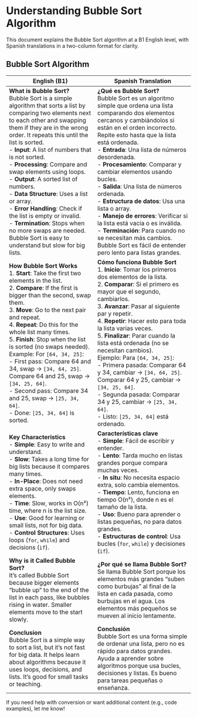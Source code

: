 # Understanding Bubble Sort Algorithm

This document explains the Bubble Sort algorithm at a B1 English level, with Spanish translations in a two-column format for clarity.

## Bubble Sort Algorithm

| **English (B1)** | **Spanish Translation** |
|------------------|-------------------------|
| **What is Bubble Sort?**<br>Bubble Sort is a simple algorithm that sorts a list by comparing two elements next to each other and swapping them if they are in the wrong order. It repeats this until the list is sorted.<br>- **Input**: A list of numbers that is not sorted.<br>- **Processing**: Compare and swap elements using loops.<br>- **Output**: A sorted list of numbers.<br>- **Data Structure**: Uses a list or array.<br>- **Error Handling**: Check if the list is empty or invalid.<br>- **Termination**: Stops when no more swaps are needed.<br>Bubble Sort is easy to understand but slow for big lists. | **¿Qué es Bubble Sort?**<br>Bubble Sort es un algoritmo simple que ordena una lista comparando dos elementos cercanos y cambiándolos si están en el orden incorrecto. Repite esto hasta que la lista está ordenada.<br>- **Entrada**: Una lista de números desordenada.<br>- **Procesamiento**: Comparar y cambiar elementos usando bucles.<br>- **Salida**: Una lista de números ordenada.<br>- **Estructura de datos**: Usa una lista o array.<br>- **Manejo de errores**: Verificar si la lista está vacía o es inválida.<br>- **Terminación**: Para cuando no se necesitan más cambios.<br>Bubble Sort es fácil de entender pero lento para listas grandes. |
| **How Bubble Sort Works**<br>1. **Start**: Take the first two elements in the list.<br>2. **Compare**: If the first is bigger than the second, swap them.<br>3. **Move**: Go to the next pair and repeat.<br>4. **Repeat**: Do this for the whole list many times.<br>5. **Finish**: Stop when the list is sorted (no swaps needed).<br>Example: For `[64, 34, 25]`:<br>- First pass: Compare 64 and 34, swap → `[34, 64, 25]`. Compare 64 and 25, swap → `[34, 25, 64]`.<br>- Second pass: Compare 34 and 25, swap → `[25, 34, 64]`.<br>- Done: `[25, 34, 64]` is sorted. | **Cómo funciona Bubble Sort**<br>1. **Inicio**: Tomar los primeros dos elementos de la lista.<br>2. **Comparar**: Si el primero es mayor que el segundo, cambiarlos.<br>3. **Avanzar**: Pasar al siguiente par y repetir.<br>4. **Repetir**: Hacer esto para toda la lista varias veces.<br>5. **Finalizar**: Parar cuando la lista está ordenada (no se necesitan cambios).<br>Ejemplo: Para `[64, 34, 25]`:<br>- Primera pasada: Comparar 64 y 34, cambiar → `[34, 64, 25]`. Comparar 64 y 25, cambiar → `[34, 25, 64]`.<br>- Segunda pasada: Comparar 34 y 25, cambiar → `[25, 34, 64]`.<br>- Listo: `[25, 34, 64]` está ordenado. |
| **Key Characteristics**<br>- **Simple**: Easy to write and understand.<br>- **Slow**: Takes a long time for big lists because it compares many times.<br>- **In-Place**: Does not need extra space, only swaps elements.<br>- **Time**: Slow, works in O(n²) time, where n is the list size.<br>- **Use**: Good for learning or small lists, not for big data.<br>- **Control Structures**: Uses loops (`for`, `while`) and decisions (`if`). | **Características clave**<br>- **Simple**: Fácil de escribir y entender.<br>- **Lento**: Tarda mucho en listas grandes porque compara muchas veces.<br>- **In situ**: No necesita espacio extra, solo cambia elementos.<br>- **Tiempo**: Lento, funciona en tiempo O(n²), donde n es el tamaño de la lista.<br>- **Uso**: Bueno para aprender o listas pequeñas, no para datos grandes.<br>- **Estructuras de control**: Usa bucles (`for`, `while`) y decisiones (`if`). |
| **Why is it Called Bubble Sort?**<br>It’s called Bubble Sort because bigger elements “bubble up” to the end of the list in each pass, like bubbles rising in water. Smaller elements move to the start slowly. | **¿Por qué se llama Bubble Sort?**<br>Se llama Bubble Sort porque los elementos más grandes “suben como burbujas” al final de la lista en cada pasada, como burbujas en el agua. Los elementos más pequeños se mueven al inicio lentamente. |
| **Conclusion**<br>Bubble Sort is a simple way to sort a list, but it’s not fast for big data. It helps learn about algorithms because it uses loops, decisions, and lists. It’s good for small tasks or teaching. | **Conclusión**<br>Bubble Sort es una forma simple de ordenar una lista, pero no es rápido para datos grandes. Ayuda a aprender sobre algoritmos porque usa bucles, decisiones y listas. Es bueno para tareas pequeñas o enseñanza. |

If you need help with conversion or want additional content (e.g., code examples), let me know!
